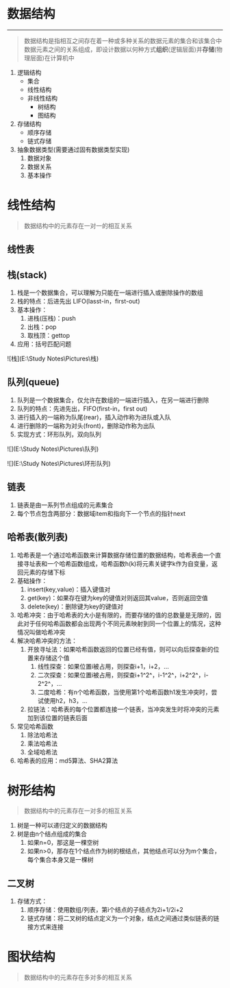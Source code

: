 #	数据结构

---

> 数据结构是指相互之间存在着一种或多种关系的数据元素的集合和该集合中数据元素之间的关系组成，即设计数据以何种方式**组织**(逻辑层面)并**存储**(物理层面)在计算机中

1. 逻辑结构
   - 集合
   - 线性结构
   - 非线性结构
      - 树结构
      - 图结构
2. 存储结构
   - 顺序存储
   - 链式存储
3. 抽象数据类型(需要通过固有数据类型实现)
   1. 数据对象
   2. 数据关系
   3. 基本操作



#	线性结构

> 数据结构中的元素存在一对一的相互关系



##	线性表



##	栈(stack)

1. 栈是一个数据集合，可以理解为只能在一端进行插入或删除操作的数组
2. 栈的特点：后进先出 LIFO(lasst-in，first-out)
3. 基本操作：
   1. 进栈(压栈)：push
   2. 出栈：pop
   3. 取栈顶：gettop
4. 应用：括号匹配问题



![栈](E:\Study Notes\Pictures\栈)



##	队列(queue)

1. 队列是一个数据集合，仅允许在数组的一端进行插入，在另一端进行删除
2. 队列的特点：先进先出，FIFO(first-in，first out)
3. 进行插入的一端称为队尾(rear)，插入动作称为进队或入队
4. 进行删除的一端称为对头(front)，删除动作称为出队
5. 实现方式：环形队列，双向队列

![](E:\Study Notes\Pictures\队列)

![](E:\Study Notes\Pictures\环形队列)



##	链表

1. 链表是由一系列节点组成的元素集合
2. 每个节点包含两部分：数据域item和指向下一个节点的指针next



##	哈希表(散列表)

1. 哈希表是一个通过哈希函数来计算数据存储位置的数据结构，哈希表由一个直接寻址表和一个哈希函数组成，哈希函数h(k)将元素关键字k作为自变量，返回元素的存储下标
2. 基础操作：
   1. insert(key,value)：插入键值对
   2. get(key)：如果存在键为key的键值对则返回其value，否则返回空值
   3. delete(key)：删除键为key的键值对
3. 哈希冲突：由于哈希表的大小是有限的，而要存储的值的总数量是无限的，因此对于任何哈希函数都会出现两个不同元素映射到同一个位置上的情况，这种情况叫做哈希冲突
4. 解决哈希冲突的方法：
   1. 开放寻址法：如果哈希函数返回的位置已经有值，则可以向后探查新的位置来存储这个值
      1. 线性探查：如果位置i被占用，则探查i+1，i+2，...
      2. 二次探查：如果位置i被占用，则探查i+1^2^，i-1^2^，i+2^2^，i-2^2^，...
      3. 二度哈希：有n个哈希函数，当使用第1个哈希函数h1发生冲突时，尝试使用h2，h3，...
   2. 拉链法：哈希表的每个位置都连接一个链表，当冲突发生时将冲突的元素加到该位置的链表后面
5. 常见哈希函数
   1. 除法哈希法
   2. 乘法哈希法
   3. 全域哈希法 
6. 哈希表的应用：md5算法、SHA2算法



#	树形结构

> 数据结构中的元素存在一对多的相互关系

1. 树是一种可以递归定义的数据结构
2. 树是由n个结点组成的集合
   1. 如果n=0，那这是一棵空树
   2. 如果n>0，那存在1个结点作为树的根结点，其他结点可以分为m个集合，每个集合本身又是一棵树



##	二叉树

1. 存储方式：
   1. 顺序存储：使用数组/列表，第i个结点的子结点为2i+1/2i+2
   2. 链式存储：将二叉树的结点定义为一个对象，结点之间通过类似链表的链接方式来连接 





# 图状结构

> 数据结构中的元素存在多对多的相互关系